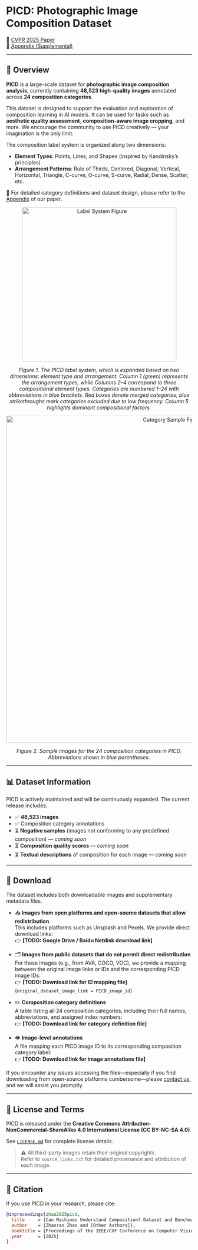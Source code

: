 # PICD: Photographic Image Composition Dataset

📄 [CVPR 2025 Paper](https://openaccess.thecvf.com/content/CVPR2025/html/Zhao_Can_Machines_Understand_Composition_Dataset_and_Benchmark_for_Photographic_Image_CVPR_2025_paper.html)  
📑 [Appendix (Supplemental)](https://openaccess.thecvf.com/content/CVPR2025/supplemental/Zhao_Can_Machines_Understand_CVPR_2025_supplemental.pdf)

---

## 📌 Overview

**PICD** is a large-scale dataset for **photographic image composition analysis**, currently containing **48,523 high-quality images** annotated across **24 composition categories**.

This dataset is designed to support the evaluation and exploration of composition learning in AI models. It can be used for tasks such as **aesthetic quality assessment**, **composition-aware image cropping**, and more. We encourage the community to use PICD creatively — your imagination is the only limit.

The composition label system is organized along two dimensions:

- **Element Types**: Points, Lines, and Shapes (inspired by Kandinsky’s principles)  
- **Arrangement Patterns**: Rule of Thirds, Centered, Diagonal, Vertical, Horizontal, Triangle, C-curve, O-curve, S-curve, Radial, Dense, Scatter, etc.

📖 For detailed category definitions and dataset design, please refer to the [Appendix](https://openaccess.thecvf.com/content/CVPR2025/supplemental/Zhao_Can_Machines_Understand_CVPR_2025_supplemental.pdf) of our paper.

<p align="center">
  <img width="419" alt="Label System Figure" src="https://github.com/user-attachments/assets/5bf1aa5e-d0fa-4480-9334-bc1d130b4510" />
</p>
<p align="center">
  <em>Figure 1. The PICD label system, which is expanded based on two dimensions: element type and arrangement. Column 1 (green) represents the arrangement types, while Columns 2–4 correspond to three compositional element types. Categories are numbered 1–24 with abbreviations in blue brackets. Red boxes denote merged categories; blue strikethroughs mark categories excluded due to low frequency. Column 5 highlights dominant compositional factors.</em>
</p>

<p align="center">
  <img width="887" alt="Category Sample Figure" src="https://github.com/user-attachments/assets/fc5a477e-d9ce-4e6d-bfdb-c4590a672f64" />
</p>
<p align="center">
  <em>Figure 2. Sample images for the 24 composition categories in PICD. Abbreviations shown in blue parentheses.</em>
</p>

---

## 📊 Dataset Information

PICD is actively maintained and will be continuously expanded. The current release includes:

- ✅ **48,523 images**
- ✅ Composition category annotations  
- ⏳ **Negative samples** (images not conforming to any predefined composition) — *coming soon*  
- ⏳ **Composition quality scores** — *coming soon*  
- ⏳ **Textual descriptions** of composition for each image — *coming soon*

---

## 🔗 Download
The dataset includes both downloadable images and supplementary metadata files.

- 📥 **Images from open platforms and open-source datasets that allow redistribution**  
  This includes platforms such as Unsplash and Pexels. We provide direct download links:  
  👉 **[TODO: Google Drive / Baidu Netdisk download link]**

- 🗂️ **Images from public datasets that do not permit direct redistribution**  
  For these images (e.g., from AVA, COCO, VOC), we provide a mapping between the original image links or IDs and the corresponding PICD image IDs:  
  👉 **[TODO: Download link for ID mapping file]** (`original_dataset_image_link ↔ PICD_image_id`)

- ✏️ **Composition category definitions**  
  A table listing all 24 composition categories, including their full names, abbreviations, and assigned index numbers:  
  👉 **[TODO: Download link for category definition file]**

- 👁️ **Image-level annotations**  
  A file mapping each PICD image ID to its corresponding composition category label:  
  👉 **[TODO: Download link for image annotations file]**

If you encounter any issues accessing the files—especially if you find downloading from open-source platforms cumbersome—please [contact us](mailto:your.email@example.com), and we will assist you promptly.


---

## 📄 License and Terms

PICD is released under the **Creative Commons Attribution-NonCommercial-ShareAlike 4.0 International License (CC BY-NC-SA 4.0)**.

See [`LICENSE.md`](./LICENSE.md) for complete license details.

> ⚠️ All third-party images retain their original copyrights.  
> Refer to `source_links.txt` for detailed provenance and attribution of each image.

---

## 🔧 Citation

If you use PICD in your research, please cite:

```bibtex
@inproceedings{zhao2025picd,
  title     = {Can Machines Understand Composition? Dataset and Benchmark for Photographic Image Composition Understanding},
  author    = {Zhaoran Zhao and [Other Authors]},
  booktitle = {Proceedings of the IEEE/CVF Conference on Computer Vision and Pattern Recognition (CVPR)},
  year      = {2025}
}
